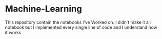 # Machine-Learning

This repository contain the notebooks I've Worked on. I didn't make it all notebook but I implemented every single line of code and I understand how it works
